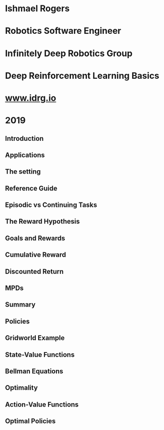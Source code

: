 # Ishmael Rogers
# Robotics Software Engineer
# Infinitely Deep Robotics Group
# Deep Reinforcement Learning Basics
# www.idrg.io
# 2019


Introduction
---



Applications
---



The setting
---

Reference Guide
---

Episodic vs Continuing Tasks
--

The Reward Hypothesis
--

Goals and Rewards
---

Cumulative Reward
---

Discounted Return
---

MPDs
---

Summary
---

Policies
---

Gridworld Example
---

State-Value Functions
---

Bellman Equations
---

Optimality
---

Action-Value Functions
---

Optimal Policies
---
